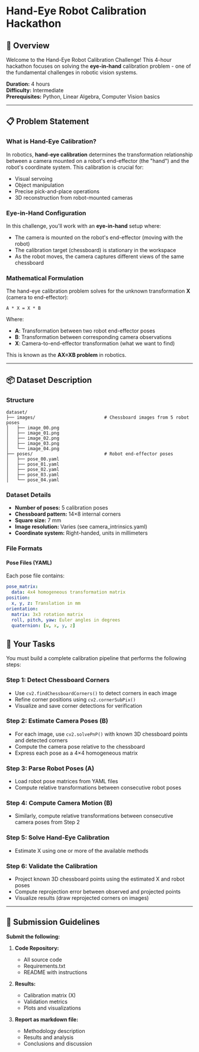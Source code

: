 # Hand-Eye Robot Calibration Hackathon

## 🎯 Overview

Welcome to the Hand-Eye Robot Calibration Challenge! This 4-hour hackathon focuses on solving the **eye-in-hand** calibration problem - one of the fundamental challenges in robotic vision systems.

**Duration:** 4 hours  
**Difficulty:** Intermediate  
**Prerequisites:** Python, Linear Algebra, Computer Vision basics

---

## 📋 Problem Statement

### What is Hand-Eye Calibration?

In robotics, **hand-eye calibration** determines the transformation relationship between a camera mounted on a robot's end-effector (the "hand") and the robot's coordinate system. This calibration is crucial for:

- Visual servoing
- Object manipulation
- Precise pick-and-place operations
- 3D reconstruction from robot-mounted cameras

### Eye-in-Hand Configuration

In this challenge, you'll work with an **eye-in-hand** setup where:
- The camera is mounted on the robot's end-effector (moving with the robot)
- The calibration target (chessboard) is stationary in the workspace
- As the robot moves, the camera captures different views of the same chessboard

### Mathematical Formulation

The hand-eye calibration problem solves for the unknown transformation **X** (camera to end-effector):

```
A * X = X * B
```

Where:
- **A**: Transformation between two robot end-effector poses
- **B**: Transformation between corresponding camera observations
- **X**: Camera-to-end-effector transformation (what we want to find)

This is known as the **AX=XB problem** in robotics.

---

## 📦 Dataset Description

### Structure

```
dataset/
├── images/                          # Chessboard images from 5 robot poses
│   ├── image_00.png
│   ├── image_01.png
│   ├── image_02.png
│   ├── image_03.png
│   └── image_04.png
├── poses/                           # Robot end-effector poses
│   ├── pose_00.yaml
│   ├── pose_01.yaml
│   ├── pose_02.yaml
│   ├── pose_03.yaml
│   └── pose_04.yaml
```

### Dataset Details

- **Number of poses:** 5 calibration poses
- **Chessboard pattern:** 14×8 internal corners
- **Square size:** 7 mm
- **Image resolution:** Varies (see camera_intrinsics.yaml)
- **Coordinate system:** Right-handed, units in millimeters

### File Formats

#### Pose Files (YAML)
Each pose file contains:
```yaml
pose_matrix:
  data: 4x4 homogeneous transformation matrix
position:
  x, y, z: Translation in mm
orientation:
  matrix: 3x3 rotation matrix
  roll, pitch, yaw: Euler angles in degrees
  quaternion: [w, x, y, z]
```

## 🧠 Your Tasks

You must build a complete calibration pipeline that performs the following steps:

### Step 1: Detect Chessboard Corners

- Use `cv2.findChessboardCorners()` to detect corners in each image
- Refine corner positions using `cv2.cornerSubPix()`
- Visualize and save corner detections for verification

### Step 2: Estimate Camera Poses (B)

- For each image, use `cv2.solvePnP()` with known 3D chessboard points and detected corners
- Compute the camera pose relative to the chessboard
- Express each pose as a 4×4 homogeneous matrix

### Step 3: Parse Robot Poses (A)

- Load robot pose matrices from YAML files
- Compute relative transformations between consecutive robot poses

### Step 4: Compute Camera Motion (B)

- Similarly, compute relative transformations between consecutive camera poses from Step 2

### Step 5: Solve Hand-Eye Calibration

- Estimate X using one or more of the available methods

### Step 6: Validate the Calibration

- Project known 3D chessboard points using the estimated X and robot poses
- Compute reprojection error between observed and projected points
- Visualize results (draw reprojected corners on images)

---


## 📝 Submission Guidelines

**Submit the following:**

1. **Code Repository:**
   - All source code
   - Requirements.txt
   - README with instructions

2. **Results:**
   - Calibration matrix (X)
   - Validation metrics
   - Plots and visualizations

3. **Report as markdown file:**
   - Methodology description
   - Results and analysis
   - Conclusions and discussion


